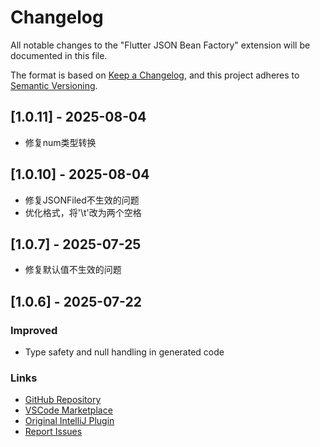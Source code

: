 # Changelog

All notable changes to the "Flutter JSON Bean Factory" extension will be documented in this file.

The format is based on [Keep a Changelog](https://keepachangelog.com/en/1.0.0/),
and this project adheres to [Semantic Versioning](https://semver.org/spec/v2.0.0.html).

## [1.0.11] - 2025-08-04

- 修复num类型转换

## [1.0.10] - 2025-08-04

- 修复JSONFiled不生效的问题
- 优化格式，将'\t'改为两个空格

## [1.0.7] - 2025-07-25

- 修复默认值不生效的问题

## [1.0.6] - 2025-07-22

### Improved
- Type safety and null handling in generated code

### Links
- [GitHub Repository](https://github.com/bingshushu/flutter-json-bean-factory-vscode)
- [VSCode Marketplace](https://marketplace.visualstudio.com/items?itemName=bingshushu.flutter-json-bean-factory)
- [Original IntelliJ Plugin](https://github.com/fluttercandies/FlutterJsonBeanFactory)
- [Report Issues](https://github.com/bingshushu/flutter-json-bean-factory-vscode/issues)
